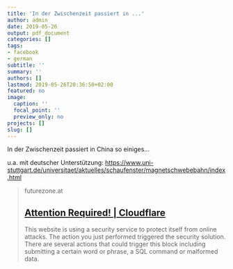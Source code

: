 ```yaml
---
title: 'In der Zwischenzeit passiert in ...'
author: admin
date: 2019-05-26
output: pdf_document
categories: []
tags:
- facebook
- german
subtitle: ''
summary: ''
authors: []
lastmod: 2019-05-26T20:36:50+02:00
featured: no
image:
  caption: ''
  focal_point: ''
  preview_only: no
projects: []
slug: []
---
```

In der Zwischenzeit passiert in China so einiges... 

u.a. mit deutscher Unterstützung: https://www.uni-stuttgart.de/universitaet/aktuelles/schaufenster/magnetschwebebahn/index.html
> futurezone.at
> ## [Attention Required! | Cloudflare](https://futurezone.at/digital-life/china-bringt-zug-mit-600kmh-hoechstgeschwindigkeit/400505314)
>
>This website is using a security service to protect itself from online attacks. The action you just performed triggered the security solution. There are several actions that could trigger this block including submitting a certain word or phrase, a SQL command or malformed data.

